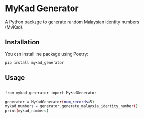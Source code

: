 # MyKad Generator

A Python package to generate random Malaysian identity numbers (MyKad).

## Installation

You can install the package using Poetry:

```bash
pip install mykad_generator
```

## Usage
```bash

from mykad_generator import MyKadGenerator

generator = MyKadGenerator(num_records=5)
mykad_numbers = generator.generate_malaysia_identity_number()
print(mykad_numbers)


```
